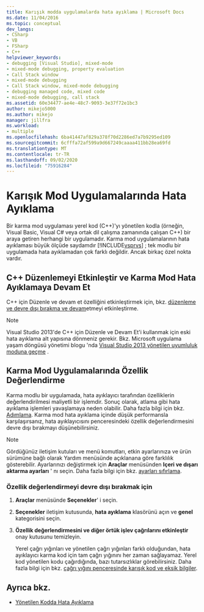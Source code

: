 ```yaml
---
title: Karışık modda uygulamalarda hata ayıklama | Microsoft Docs
ms.date: 11/04/2016
ms.topic: conceptual
dev_langs:
- CSharp
- VB
- FSharp
- C++
helpviewer_keywords:
- debugging [Visual Studio], mixed-mode
- mixed-mode debugging, property evaluation
- Call Stack window
- mixed-mode debugging
- Call Stack window, mixed-mode debugging
- debugging managed code, mixed code
- mixed-mode debugging, call stack
ms.assetid: 60e34477-ae4e-48c7-9093-3e37f72e1bc3
author: mikejo5000
ms.author: mikejo
manager: jillfra
ms.workload:
- multiple
ms.openlocfilehash: 6ba41447af829a378f70d2286ed7a7b9295ed109
ms.sourcegitcommit: 6cfffa72af599a9d667249caaaa411bb28ea69fd
ms.translationtype: MT
ms.contentlocale: tr-TR
ms.lasthandoff: 09/02/2020
ms.locfileid: "75916284"
---
```

# <a name="debugging-mixed-mode-applications"></a>Karışık Mod Uygulamalarında Hata Ayıklama
Bir karma mod uygulaması yerel kod (C++)'yı yönetilen kodla (örneğin, Visual Basic, Visual C# veya ortak dil çalışma zamanında çalışan C++) bir araya getiren herhangi bir uygulamadır. Karma mod uygulamalarının hata ayıklaması büyük ölçüde saydamdır [!INCLUDE[vsprvs](../code-quality/includes/vsprvs_md.md)] ; tek modlu bir uygulamada hata ayıklamadan çok farklı değildir. Ancak birkaç özel nokta vardır.

## <a name="enable-c-edit-and-continue-in-mixed-mode-debugging"></a>C++ Düzenlemeyi Etkinleştir ve Karma Mod Hata Ayıklamaya Devam Et

C++ için Düzenle ve devam et özelliğini etkinleştirmek için, bkz. [düzenleme ve devre dışı bırakma ve devam](../debugger/how-to-enable-and-disable-edit-and-continue.md)etmeyi etkinleştirme.

> [!NOTE]
> Visual Studio 2013'de C++ için Düzenle ve Devam Et'i kullanmak için eski hata ayıklama alt yapısına dönmeniz gerekir. Bkz. Microsoft uygulama yaşam döngüsü yönetimi blogu 'nda [Visual Studio 2013 yönetilen uyumluluk moduna geçme](https://devblogs.microsoft.com/devops/switching-to-managed-compatibility-mode-in-visual-studio-2013/) .

## <a name="property-evaluation-in-mixed-mode-applications"></a>Karma Mod Uygulamalarında Özellik Değerlendirme
 Karma modlu bir uygulamada, hata ayıklayıcı tarafından özelliklerin değerlendirilmesi maliyetli bir işlemdir. Sonuç olarak, atlama gibi hata ayıklama işlemleri yavaşlamaya neden olabilir. Daha fazla bilgi için bkz. [Adımlama](/previous-versions/visualstudio/visual-studio-2010/ek13f001(v=vs.100)). Karma mod hata ayıklama içinde düşük performansla karşılaşırsanız, hata ayıklayıcısını penceresindeki özellik değerlendirmesini devre dışı bırakmayı düşünebilirsiniz.

> [!NOTE]
> Gördüğünüz iletişim kutuları ve menü komutları, etkin ayarlarınıza ve ürün sürümüne bağlı olarak Yardım menüsünde açıklanana göre farklılık gösterebilir. Ayarlarınızı değiştirmek için **Araçlar** menüsünden **Içeri ve dışarı aktarma ayarları** ' nı seçin. Daha fazla bilgi için bkz. [ayarları sıfırlama](../ide/environment-settings.md#reset-settings).

### <a name="to-turn-off-property-evaluation"></a>Özellik değerlendirmeyi devre dışı bırakmak için

1. **Araçlar** menüsünde **Seçenekler**' i seçin.

2. **Seçenekler** iletişim kutusunda, **hata ayıklama** klasörünü açın ve **genel** kategorisini seçin.

3. **Özellik değerlendirmesini ve diğer örtük işlev çağrılarını etkinleştir** onay kutusunu temizleyin.

   Yerel çağrı yığınları ve yönetilen çağrı yığınları farklı olduğundan, hata ayıklayıcı karma kod için tam çağrı yığınını her zaman sağlayamaz. Yerel kod yönetilen kodu çağırdığında, bazı tutarsızlıklar görebilirsiniz. Daha fazla bilgi için bkz. [çağrı yığını penceresinde karışık kod ve eksik bilgiler](../debugger/mixed-code-and-missing-information-in-the-call-stack-window.md).

## <a name="see-also"></a>Ayrıca bkz.

- [Yönetilen Kodda Hata Ayıklama](../debugger/debugging-managed-code.md)